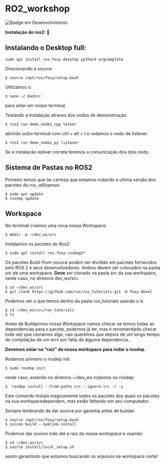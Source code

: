# RO2_workshop
![Badge em Desenvolvimento](http://img.shields.io/static/v1?label=STATUS&message=EM%20DESENVOLVIMENTO&color=GREEN&style=for-the-badge)

**Instalação do ros2: :robot:**

## Instalando o Desktop full:

```
sudo apt install ros-foxy-desktop python3-argcomplete
```

Direcionando a source:

```
$ source /opt/ros/foxy/setup.bash
```

Utilizamos o:

```
$ nano ~/.bashrc
```

para setar em nosso terminal.

Testando a instalação atraves dos nodos de demonstração:
```
$ ros2 run demo_nodes_cpp talker
```
abrindo outro terminal com ctrl + alt + t e rodamos o nodo de listener:
```
$ ros2 run demo_nodes_py listener
```
Se a instalacão estiver correta teremos a comunicação dos dois nodo.

## Sistema de Pastas no ROS2


Primeiro temos que ter certeza que estamos rodando a ultima versão dos pacotes do ros, utilizamos:
```
$ sudo apt update
$ rosdep update
```

## Workspace

No terminal criamos uma nova nossa Workspace:
```
$ mkdir -p ~/dev_ws/src
```

Instalamos os pacotes do Ros2:
```
$ sudo apt install ros-foxy-rosbag2*
```
Os pacotes Build-from-source podem ser dividido em pacotes fornecidos pelo ROS 2 e seus desenvolvedores. Ambos devem ser colocados na pasta src de uma workspace.
**Deve** ser clonado na pasta src da sua workspace, neste caso, no diretorio dev_ws/src.

```
$ cd ~/dev_ws/src
$ git clone https://github.com/ros/ros_tutorials.git -b foxy-devel
```
Podemos ver o que temos dentro da pasta ros_tutorials usando o ls 
```
$ cd ~/dev_ws/src/ros_tutorials
$ ls
```

Antes de Buildarmos nossa Workspace vamos checar se temos todas as dependencias para o pacote, podemos já ter, mas é recomendado checar toda vez que clonamos algo, nao queremos que depois de um longo tempo de compilação de um erro por falta de alguma dependencia...  

**Devemos estar na "raiz" da nossa workspace para rodar o rosdep.**

Rodamos primeiro o rosdep init:

```
$ sudo rosdep init
```
neste caso, estando no diretorio ~/dev_ws rodamos no rosdep:

```
$  rosdep install --from-paths src --ignore-src -r -y
```

Este comando instala magicamente todos os pacotes dos quais os pacotes na sua workspacedependem, mas estão faltando em seu computador.

Sempre lembrando de dar source por garantia antes de buildar.
```
$ source /opt/ros/foxy/setup.bash
$ colcon build --symlink-install
```

Podemos dar source indo ate a raiz da nossa workspace e usando:
```
$ cd ~/dev_ws/src
$ source install/local_setup.sh
```

assim garantindo que estamos buscando os arquivos na workspace certa!



